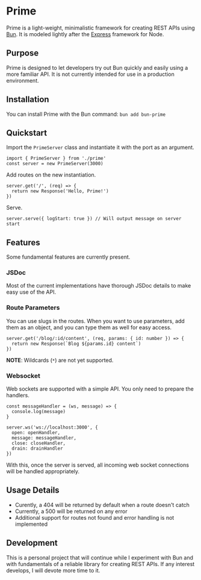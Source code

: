 # Prime

Prime is a light-weight, minimalistic framework for creating REST APIs using
[Bun](https://bun.sh/). It is modeled lightly after the
[Express](https://expressjs.com/) framework for Node.

## Purpose

Prime is designed to let developers try out Bun quickly and easily using a more
familiar API. It is not currently intended for use in a production environment.

## Installation

You can install Prime with the Bun command: `bun add bun-prime`

## Quickstart

Import the `PrimeServer` class and instantiate it with the port as an argument.

```
import { PrimeServer } from './prime'
const server = new PrimeServer(3000)
```

Add routes on the new instantiation.

```
server.get('/', (req) => {
  return new Response('Hello, Prime!')
})
```

Serve.

```
server.serve({ logStart: true }) // Will output message on server start
```

## Features

Some fundamental features are currently present.

### JSDoc

Most of the current implementations have thorough JSDoc details to make easy use
of the API.

### Route Parameters

You can use slugs in the routes. When you want to use parameters, add them as an
object, and you can type them as well for easy access.

```
server.get('/blog/:id/content', (req, params: { id: number }) => {
  return new Response(`Blog ${params.id} content`)
})
```

**NOTE**: Wildcards (`*`) are not yet supported.

### Websocket

Web sockets are supported with a simple API. You only need to prepare the
handlers.

```
const messageHandler = (ws, message) => {
  console.log(message)
}

server.ws('ws://localhost:3000', {
  open: openHandler,
  message: messageHandler,
  close: closeHandler,
  drain: drainHandler
})
```

With this, once the server is served, all incoming web socket connections will
be handled appropriately.

## Usage Details

- Curently, a 404 will be returned by default when a route doesn't catch
- Currently, a 500 will be returned on any error
- Additional support for routes not found and error handling is not implemented

## Development

This is a personal project that will continue while I experiment with Bun and
with fundamentals of a reliable library for creating REST APIs. If any interest
develops, I will devote more time to it.
